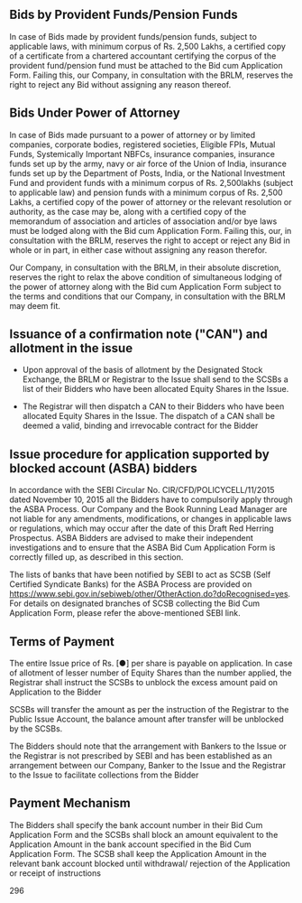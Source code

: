 ## Bids by Provident Funds/Pension Funds

In case of Bids made by provident funds/pension funds, subject to applicable laws, with minimum corpus of Rs. 2,500 Lakhs, a certified copy of a certificate from a chartered accountant certifying the corpus of the provident fund/pension fund must be attached to the Bid cum Application Form. Failing this, our Company, in consultation with the BRLM, reserves the right to reject any Bid without assigning any reason thereof.

## Bids Under Power of Attorney

In case of Bids made pursuant to a power of attorney or by limited companies, corporate bodies, registered societies, Eligible FPIs, Mutual Funds, Systemically Important NBFCs, insurance companies, insurance funds set up by the army, navy or air force of the Union of India, insurance funds set up by the Department of Posts, India, or the National Investment Fund and provident funds with a minimum corpus of Rs. 2,500lakhs (subject to applicable law) and pension funds with a minimum corpus of Rs. 2,500 Lakhs, a certified copy of the power of attorney or the relevant resolution or authority, as the case may be, along with a certified copy of the memorandum of association and articles of association and/or bye laws must be lodged along with the Bid cum Application Form. Failing this, our, in consultation with the BRLM, reserves the right to accept or reject any Bid in whole or in part, in either case without assigning any reason therefor.

Our Company, in consultation with the BRLM, in their absolute discretion, reserves the right to relax the above condition of simultaneous lodging of the power of attorney along with the Bid cum Application Form subject to the terms and conditions that our Company, in consultation with the BRLM may deem fit.

## Issuance of a confirmation note ("CAN") and allotment in the issue

* Upon approval of the basis of allotment by the Designated Stock Exchange, the BRLM or Registrar to the Issue shall send to the SCSBs a list of their Bidders who have been allocated Equity Shares in the Issue.

* The Registrar will then dispatch a CAN to their Bidders who have been allocated Equity Shares in the Issue. The dispatch of a CAN shall be deemed a valid, binding and irrevocable contract for the Bidder

## Issue procedure for application supported by blocked account (ASBA) bidders

In accordance with the SEBI Circular No. CIR/CFD/POLICYCELL/11/2015 dated November 10, 2015 all the Bidders have to compulsorily apply through the ASBA Process. Our Company and the Book Running Lead Manager are not liable for any amendments, modifications, or changes in applicable laws or regulations, which may occur after the date of this Draft Red Herring Prospectus. ASBA Bidders are advised to make their independent investigations and to ensure that the ASBA Bid Cum Application Form is correctly filled up, as described in this section.

The lists of banks that have been notified by SEBI to act as SCSB (Self Certified Syndicate Banks) for the ASBA Process are provided on https://www.sebi.gov.in/sebiweb/other/OtherAction.do?doRecognised=yes. For details on designated branches of SCSB collecting the Bid Cum Application Form, please refer the above-mentioned SEBI link.

## Terms of Payment

The entire Issue price of Rs. [●] per share is payable on application. In case of allotment of lesser number of Equity Shares than the number applied, the Registrar shall instruct the SCSBs to unblock the excess amount paid on Application to the Bidder

SCSBs will transfer the amount as per the instruction of the Registrar to the Public Issue Account, the balance amount after transfer will be unblocked by the SCSBs.

The Bidders should note that the arrangement with Bankers to the Issue or the Registrar is not prescribed by SEBI and has been established as an arrangement between our Company, Banker to the Issue and the Registrar to the Issue to facilitate collections from the Bidder

## Payment Mechanism

The Bidders shall specify the bank account number in their Bid Cum Application Form and the SCSBs shall block an amount equivalent to the Application Amount in the bank account specified in the Bid Cum Application Form. The SCSB shall keep the Application Amount in the relevant bank account blocked until withdrawal/ rejection of the Application or receipt of instructions

296